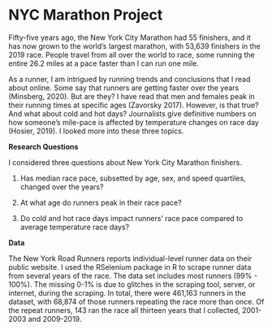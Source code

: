 # NYC Marathon Project

Fifty-five years ago, the New York City Marathon had 55 finishers, and it has now grown to the world’s largest marathon, with 53,639 finishers in the 2019 race. People travel from all over the world to race, some running the entire 26.2 miles at a pace faster than I can run one mile. 

As a runner, I am intrigued by running trends and conclusions that I read about online. Some say that runners are getting faster over the years (Minsberg, 2020). But are they? I have read that men and females peak in their running times at specific ages (Zavorsky 2017). However, is that true? And what about cold and hot days? Journalists give definitive numbers on how someone’s mile-pace is affected by temperature changes on race day (Hosier, 2019). I looked more into these three topics. 

<strong>Research Questions</strong>

I considered three questions about New York City Marathon finishers. 

1. Has median race pace, subsetted by age, sex, and speed quartiles, changed over the years?

2. At what age do runners peak in their race pace? 

3. Do cold and hot race days impact runners’ race pace compared to average temperature race days?

<strong>Data</strong>

The New York Road Runners reports individual-level runner data on their public website. I used the RSelenium package in R to scrape runner data from several years of the race. The data set includes most runners (99% - 100%). The missing 0-1% is due to glitches in the scraping tool, server, or internet, during the scraping. In total, there were 461,163 runners in the dataset, with 68,874 of those runners repeating the race more than once. Of the repeat runners, 143 ran the race all thirteen years that I collected, 2001-2003 and 2009-2019.

